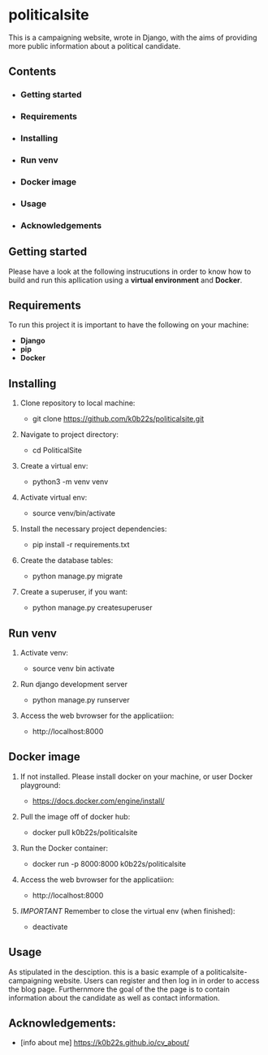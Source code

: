 # politicalsite
This is a campaigning website, wrote in Django, with the aims of providing more public information about a political candidate.

## Contents

- ### Getting started
- ### Requirements
- ### Installing
- ### Run venv
- ### Docker image
- ### Usage
- ### Acknowledgements

## Getting started

Please have a look at the following instrucutions in order to know how to build and run this apllication using a **virtual environment** and **Docker**.

## Requirements

To run this project it is important to have the following on your machine:

- **Django**
- **pip**
- **Docker**

## Installing

1. Clone repository to local machine:
    - git clone https://github.com/k0b22s/politicalsite.git

2. Navigate to project directory:
    - cd PoliticalSite

3. Create a virtual env:
    - python3 -m venv venv

4. Activate virtual env:
    - source venv/bin/activate

5. Install the necessary project dependencies:    
    - pip install -r requirements.txt

6. Create the database tables:
    - python manage.py migrate

7. Create a superuser, if you want:
    - python manage.py createsuperuser


## Run venv

1. Activate venv:
    - source venv bin activate

2. Run django development server
    - python manage.py runserver

3. Access the web bvrowser for the applicatiion:
    - http://localhost:8000


## Docker image

1. If not installed. Please install docker on your machine, or user    Docker playground:
    - https://docs.docker.com/engine/install/

2. Pull the image off of docker hub:
    - docker pull k0b22s/politicalsite

3. Run the Docker container:
    - docker run -p 8000:8000 k0b22s/politicalsite

4. Access the web bvrowser for the applicatiion:
    - http://localhost:8000

5. *IMPORTANT* Remember to close the virtual env (when finished):
    - deactivate

## Usage

As stipulated in the desciption. this is a basic example of a politicalsite-campaigning website. Users can register and then log in in order to access the blog page. Furthernmore the goal of the the page is to contain information about the candidate as well as contact information.

## Acknowledgements:

- [info about me] https://k0b22s.github.io/cv_about/
